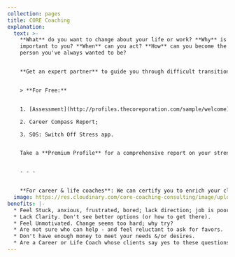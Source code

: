 ```yaml
---
collection: pages
title: CORE Coaching
explanation:
  text: >-
    **What** do you want to change about your life or work? **Why** is that
    important to you? **When** can you act? **How** can you become the great
    person you've always wanted to be?


    **Get an expert partner** to guide you through difficult transitions & remove obstacles so you can transform yourself into a powerful leader of every part of your life, work & relationships.


    > **For Free:**


    1. [Assessment](http://profiles.thecoreporation.com/sample/welcome) of your greatest strength and liability;

    2. Career Compass Report;

    3. SOS: Switch Off Stress app.


    Take a **Premium Profile** for a comprehensive report on your strengths and weaknesses (plus specific ways to improve them). Check out our **excellent programs**: Productivity, Stress, Prospering, and Leading Your Life and Work seminar or 3-month implementation program. Or click the message link to ask questions or e**xplore** how One-on-One CORE Coaching could change your life, work & relationships, now and forever.


    - - -


    **For career & life coaches**: We can certify you to enrich your clients with *The Balancing Act's* holistic processes, programs and diagnostic profiles.
  image: https://res.cloudinary.com/core-coaching-consulting/image/upload/v1600816113/Coaching_cropped_ibup02.jpg
benefits: |-
  * Feel Stuck, anxious, frustrated, bored; lack direction; job is poor fit.
  * Lack Clarity. Don't see better options (or how to get there).
  * Feel Unmotivated. Change seems too hard; why try?
  * Are not sure who can help - and feel reluctant to ask for favors.
  * Don't have enough money to meet your needs &/or desires.
  * Are a Career or Life Coach whose clients say yes to these questions.
---
```

